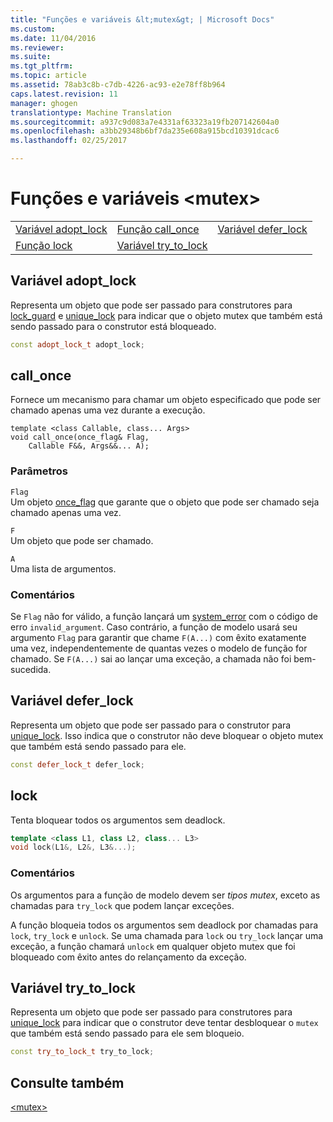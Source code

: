 ```yaml
---
title: "Funções e variáveis &lt;mutex&gt; | Microsoft Docs"
ms.custom: 
ms.date: 11/04/2016
ms.reviewer: 
ms.suite: 
ms.tgt_pltfrm: 
ms.topic: article
ms.assetid: 78ab3c8b-c7db-4226-ac93-e2e78ff8b964
caps.latest.revision: 11
manager: ghogen
translationtype: Machine Translation
ms.sourcegitcommit: a937c9d083a7e4331af63323a19fb207142604a0
ms.openlocfilehash: a3bb29348b6bf7da235e608a915bcd10391dcac6
ms.lasthandoff: 02/25/2017

---
```

# <a name="ltmutexgt-functions-and-variables"></a>Funções e variáveis &lt;mutex&gt;
||||  
|-|-|-|  
|[Variável adopt_lock](#adopt_lock_variable)|[Função call_once](#call_once_function)|[Variável defer_lock](#defer_lock_variable)|  
|[Função lock](#lock_function)|[Variável try_to_lock](#try_to_lock_variable)|  
  
##  <a name="a-nameadoptlockvariablea--adoptlock-variable"></a><a name="adopt_lock_variable"></a>  Variável adopt_lock  
 Representa um objeto que pode ser passado para construtores para [lock_guard](../standard-library/lock-guard-class.md) e [unique_lock](../standard-library/unique-lock-class.md) para indicar que o objeto mutex que também está sendo passado para o construtor está bloqueado.  
  
```cpp  
const adopt_lock_t adopt_lock;
```  
  
##  <a name="a-namecalloncefunctiona--callonce"></a><a name="call_once_function"></a>  call_once  
 Fornece um mecanismo para chamar um objeto especificado que pode ser chamado apenas uma vez durante a execução.  
  
```
template <class Callable, class... Args>
void call_once(once_flag& Flag,
    Callable F&&, Args&&... A);
```  
  
### <a name="parameters"></a>Parâmetros  
 `Flag`  
 Um objeto [once_flag](../standard-library/once-flag-structure.md) que garante que o objeto que pode ser chamado seja chamado apenas uma vez.  
  
 `F`  
 Um objeto que pode ser chamado.  
  
 `A`  
 Uma lista de argumentos.  
  
### <a name="remarks"></a>Comentários  
 Se `Flag` não for válido, a função lançará um [system_error](../standard-library/system-error-class.md) com o código de erro `invalid_argument`. Caso contrário, a função de modelo usará seu argumento `Flag` para garantir que chame `F(A...)` com êxito exatamente uma vez, independentemente de quantas vezes o modelo de função for chamado. Se `F(A...)` sai ao lançar uma exceção, a chamada não foi bem-sucedida.  
  
##  <a name="a-namedeferlockvariablea--deferlock-variable"></a><a name="defer_lock_variable"></a>  Variável defer_lock  
 Representa um objeto que pode ser passado para o construtor para [unique_lock](../standard-library/unique-lock-class.md). Isso indica que o construtor não deve bloquear o objeto mutex que também está sendo passado para ele.  
  
```cpp  
const defer_lock_t defer_lock;
```  
  
##  <a name="a-namelockfunctiona--lock"></a><a name="lock_function"></a>  lock  
 Tenta bloquear todos os argumentos sem deadlock.  
  
```cpp  
template <class L1, class L2, class... L3>
void lock(L1&, L2&, L3&...);
```  
  
### <a name="remarks"></a>Comentários  
 Os argumentos para a função de modelo devem ser *tipos mutex*, exceto as chamadas para `try_lock` que podem lançar exceções.  
  
 A função bloqueia todos os argumentos sem deadlock por chamadas para `lock`, `try_lock` e `unlock`. Se uma chamada para `lock` ou `try_lock` lançar uma exceção, a função chamará `unlock` em qualquer objeto mutex que foi bloqueado com êxito antes do relançamento da exceção.  
  
##  <a name="a-nametrytolockvariablea--trytolock-variable"></a><a name="try_to_lock_variable"></a>  Variável try_to_lock  
 Representa um objeto que pode ser passado para construtores para [unique_lock](../standard-library/unique-lock-class.md) para indicar que o construtor deve tentar desbloquear o `mutex` que também está sendo passado para ele sem bloqueio.  
  
```cpp  
const try_to_lock_t try_to_lock;
```  
  
## <a name="see-also"></a>Consulte também  
 [\<mutex>](../standard-library/mutex.md)




